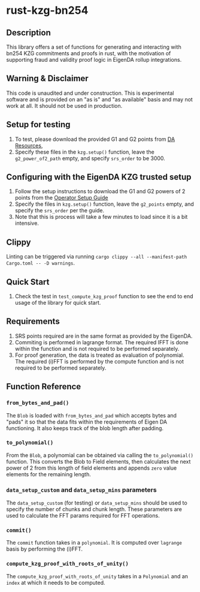 # rust-kzg-bn254

## Description

This library offers a set of functions for generating and interacting with bn254 KZG commitments and proofs in rust, with the motivation of supporting fraud and validity proof logic in EigenDA rollup integrations.

## Warning & Disclaimer

This code is unaudited and under construction. This is experimental software and is provided on an "as is" and "as available" basis and may not work at all. It should not be used in production.

## Setup for testing

1. To test, please download the provided G1 and G2 points from [DA Resources](https://github.com/Layr-Labs/eigenda/tree/master/inabox/resources/kzg),
2. Specify these files in the `kzg.setup()` function, leave the `g2_power_of2_path` empty, and specify `srs_order` to be 3000.

## Configuring with the EigenDA KZG trusted setup

1. Follow the setup instructions to download the G1 and G2 powers of 2 points from the [Operator Setup Guide](https://github.com/Layr-Labs/eigenda-operator-setup)
2. Specify the files in `kzg.setup()` function, leave the `g2_points` empty, and specify the `srs_order` per the guide.
3. Note that this is process will take a few minutes to load since it is a bit intensive.

## Clippy
Linting can be triggered via running `cargo clippy --all --manifest-path Cargo.toml -- -D warnings`.

## Quick Start

1. Check the test in `test_compute_kzg_proof` function to see the end to end usage of the library for quick start.

## Requirements

1. SRS points required are in the same format as provided by the EigenDA.
2. Commiting is performed in lagrange format. The required IFFT is done within the function and is not required to be performed separately.
3. For proof generation, the data is treated as evaluation of polynomial. The required (i)FFT is performed by the compute function and is not required to be performed separately.

## Function Reference

### `from_bytes_and_pad()`

The `Blob` is loaded with `from_bytes_and_pad` which accepts bytes and "pads" it so that the data fits within the requirements of Eigen DA functioning. It also keeps track of the blob length after padding.

### `to_polynomial()`

From the `Blob`, a polynomial can be obtained via calling the `to_polynomial()` function. This converts the Blob to Field elements, then calculates the next power of 2 from this length of field elements and appends `zero` value elements for the remaining length.

### `data_setup_custom` and `data_setup_mins` parameters

The `data_setup_custom` (for testing) or `data_setup_mins` should be used to specify the number of chunks and chunk length. These parameters are used to calculate the FFT params required for FFT operations.

### `commit()`

The `commit` function takes in a `polynomial`. It is computed over `lagrange` basis by performing the (i)FFT.

### `compute_kzg_proof_with_roots_of_unity()`

The `compute_kzg_proof_with_roots_of_unity` takes in a `Polynomial` and an `index` at which it needs to be computed.
